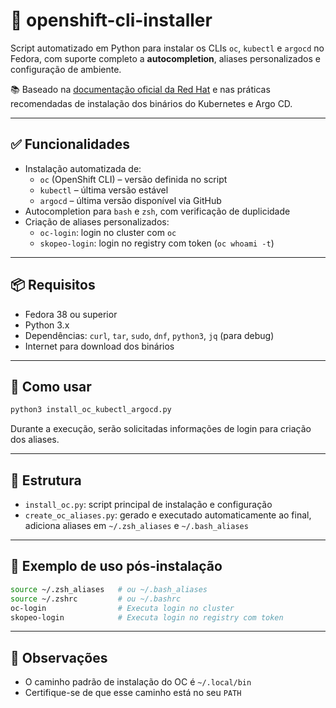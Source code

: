 # 🔧 openshift-cli-installer

Script automatizado em Python para instalar os CLIs `oc`, `kubectl` e `argocd` no Fedora, com suporte completo a **autocompletion**, aliases personalizados e configuração de ambiente.

📚 Baseado na [documentação oficial da Red Hat](https://docs.redhat.com/en/documentation/openshift_container_platform/4.8/html/cli_tools/openshift-cli-oc) e nas práticas recomendadas de instalação dos binários do Kubernetes e Argo CD.

---

## ✅ Funcionalidades

- Instalação automatizada de:
  - `oc` (OpenShift CLI) – versão definida no script
  - `kubectl` – última versão estável
  - `argocd` – última versão disponível via GitHub
- Autocompletion para `bash` e `zsh`, com verificação de duplicidade
- Criação de aliases personalizados:
  - `oc-login`: login no cluster com `oc`
  - `skopeo-login`: login no registry com token (`oc whoami -t`)

---

## 📦 Requisitos

- Fedora 38 ou superior
- Python 3.x
- Dependências: `curl`, `tar`, `sudo`, `dnf`, `python3`, `jq` (para debug)
- Internet para download dos binários

---

## 🚀 Como usar

```bash
python3 install_oc_kubectl_argocd.py
```

Durante a execução, serão solicitadas informações de login para criação dos aliases.

---

## 📁 Estrutura

- `install_oc.py`: script principal de instalação e configuração
- `create_oc_aliases.py`: gerado e executado automaticamente ao final, adiciona aliases em `~/.zsh_aliases` e `~/.bash_aliases`

---

## 🧪 Exemplo de uso pós-instalação

```bash
source ~/.zsh_aliases   # ou ~/.bash_aliases
source ~/.zshrc         # ou ~/.bashrc
oc-login                # Executa login no cluster
skopeo-login            # Executa login no registry com token
```

---

## 📍 Observações

- O caminho padrão de instalação do OC é `~/.local/bin`
- Certifique-se de que esse caminho está no seu `PATH`
